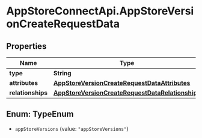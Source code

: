 # AppStoreConnectApi.AppStoreVersionCreateRequestData

## Properties

Name | Type | Description | Notes
------------ | ------------- | ------------- | -------------
**type** | **String** |  | 
**attributes** | [**AppStoreVersionCreateRequestDataAttributes**](AppStoreVersionCreateRequestDataAttributes.md) |  | 
**relationships** | [**AppStoreVersionCreateRequestDataRelationships**](AppStoreVersionCreateRequestDataRelationships.md) |  | 



## Enum: TypeEnum


* `appStoreVersions` (value: `"appStoreVersions"`)




